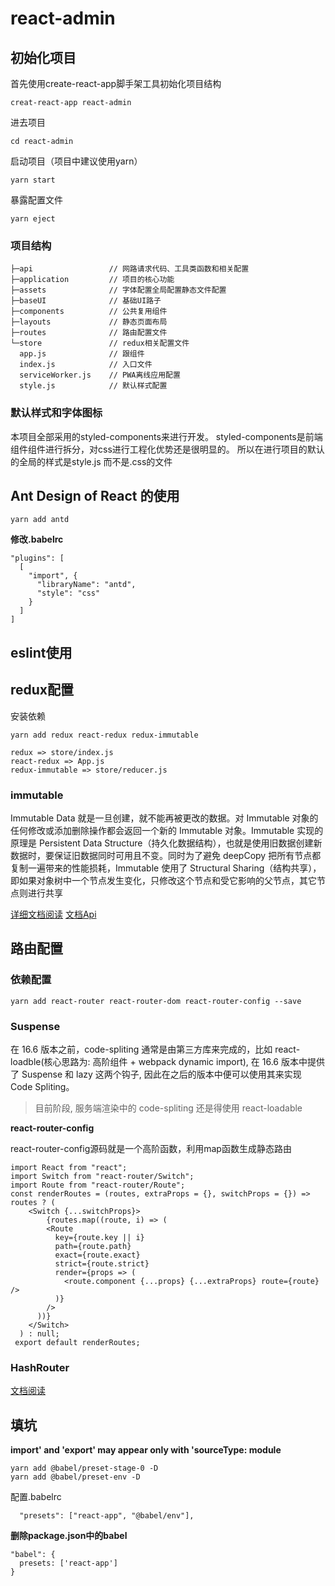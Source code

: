 # react-admin
## 初始化项目
首先使用create-react-app脚手架工具初始化项目结构
~~~
creat-react-app react-admin
~~~
进去项目
~~~
cd react-admin
~~~
启动项目（项目中建议使用yarn）
~~~
yarn start
~~~
暴露配置文件
~~~
yarn eject
~~~

### 项目结构
~~~
├─api                 // 网路请求代码、工具类函数和相关配置
├─application         // 项目的核心功能
├─assets              // 字体配置全局配置静态文件配置
├─baseUI              // 基础UI路子
├─components          // 公共复用组件
├─layouts             // 静态页面布局
├─routes              // 路由配置文件
└─store               // redux相关配置文件
  app.js              // 跟组件
  index.js            // 入口文件
  serviceWorker.js    // PWA离线应用配置
  style.js            // 默认样式配置
~~~
### 默认样式和字体图标
本项目全部采用的styled-components来进行开发。 styled-components是前端组件组件进行拆分，对css进行工程化优势还是很明显的。
所以在进行项目的默认的全局的样式是style.js 而不是.css的文件

## Ant Design of React 的使用
~~~
yarn add antd
~~~

**修改.babelrc**
~~~
"plugins": [
  [
    "import", {
      "libraryName": "antd",
      "style": "css"
    }
  ]
]
~~~

## eslint使用

## redux配置
安装依赖
~~~
yarn add redux react-redux redux-immutable

redux => store/index.js
react-redux => App.js
redux-immutable => store/reducer.js
~~~

### immutable

Immutable Data 就是一旦创建，就不能再被更改的数据。对 Immutable 对象的任何修改或添加删除操作都会返回一个新的 Immutable 对象。Immutable 实现的原理是 Persistent Data Structure（持久化数据结构），也就是使用旧数据创建新数据时，要保证旧数据同时可用且不变。同时为了避免 deepCopy 把所有节点都复制一遍带来的性能损耗，Immutable 使用了 Structural Sharing（结构共享），即如果对象树中一个节点发生变化，只修改这个节点和受它影响的父节点，其它节点则进行共享

[详细文档阅读](https://segmentfault.com/a/1190000010676878) [文档Api](https://www.cnblogs.com/samwu/p/5457031.html)


## 路由配置
### 依赖配置
~~~
yarn add react-router react-router-dom react-router-config --save
~~~

### Suspense

在 16.6 版本之前，code-spliting 通常是由第三方库来完成的，比如 react-loadble(核心思路为: 高阶组件 + webpack dynamic import), 在 16.6 版本中提供了 Suspense 和 lazy 这两个钩子, 因此在之后的版本中便可以使用其来实现 Code Spliting。

> 目前阶段, 服务端渲染中的 code-spliting 还是得使用 react-loadable

**react-router-config**

react-router-config源码就是一个高阶函数，利用map函数生成静态路由

~~~
import React from "react";
import Switch from "react-router/Switch";
import Route from "react-router/Route";
const renderRoutes = (routes, extraProps = {}, switchProps = {}) => routes ? (
    <Switch {...switchProps}>
        {routes.map((route, i) => (
        <Route
          key={route.key || i}
          path={route.path}
          exact={route.exact}
          strict={route.strict}
          render={props => (
            <route.component {...props} {...extraProps} route={route} />
          )}
        />
      ))}
    </Switch>
  ) : null;
 export default renderRoutes;
~~~

### HashRouter

[文档阅读](https://juejin.im/post/5ac6f4a7f265da237314b08c)

## 填坑

**import' and 'export' may appear only with 'sourceType: module**
~~~
yarn add @babel/preset-stage-0 -D
yarn add @babel/preset-env -D
~~~
配置.babelrc
~~~
  "presets": ["react-app", "@babel/env"],
~~~

**删除package.json中的babel**
~~~
"babel": {
  presets: ['react-app']
}
~~~
